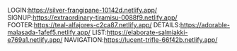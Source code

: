 LOGIN:https://silver-frangipane-10142d.netlify.app/
SIGNUP:https://extraordinary-tiramisu-0088f9.netlify.app/
FOOTER:https://teal-alfajores-c2ca87.netlify.app/
DETAILS:https://adorable-malasada-1afef5.netlify.app/
LIST:https://elaborate-salmiakki-e769a1.netlify.app/
NAVIGATION:https://lucent-trifle-66f42b.netlify.app/
